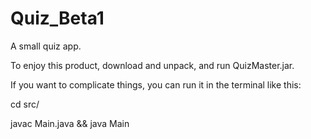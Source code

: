 # Quiz_Beta1
A small quiz app.

To enjoy this product, download and unpack, and run QuizMaster.jar.

If you want to complicate things, you can run it in the terminal like this:

cd src/

javac Main.java && java Main
